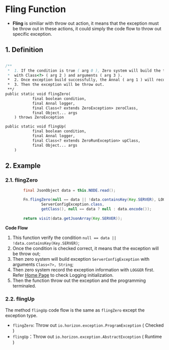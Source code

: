 # Fling Function

* **Fling** is similiar with throw out action, it means that the exception must be throw out in these actions, it could
  simply the code flow to throw out specific exception.

## 1. Definition

```java

/**
 *  1. If the condition is true ( arg 0 ), Zero system will build the target Exception 
 *  with Class<?> ( arg 2 ) and arguments ( arg 3 ).
 *  2. Once exception build successfully, the Annal ( arg 1 ) will record the exception first
 *  3. Then the exception will be throw out.
 **/
public static void flingZero(
            final boolean condition,
            final Annal logger,
            final Class<? extends ZeroException> zeroClass,
            final Object... args
    ) throws ZeroException

public static void flingUp(
            final boolean condition,
            final Annal logger,
            final Class<? extends ZeroRunException> upClass,
            final Object... args
    )

```

## 2. Example

### 2.1. flingZero

```java
        final JsonObject data = this.NODE.read();

        Fn.flingZero(null == data || !data.containsKey(Key.SERVER), LOGGER,
                ServerConfigException.class,
                getClass(), null == data ? null : data.encode());
        
        return visit(data.getJsonArray(Key.SERVER));
```

**Code Flow**

1. This function verify the condition `null == data || !data.containsKey(Key.SERVER)`;
2. Once the condition is checked correct, it means that the exception will be throw out;
3. Then zero system will build exception `ServerConfigException` with arguments `Class<?>, String`;
4. Then zero system record the exception information with `LOGGER` first. Refer [Home Page](README.md) to check Logging
   initialization.
5. Then the function throw out the exception and the programming terminaled.

### 2.2. flingUp

The method `flingUp` code flow is the same as `flingZero` except the exception type.

* `flingZero`: Throw out `io.horizon.exception.ProgramException` ( Checked )
* `flingUp`：Throw out `io.horizon.exception.AbstractException` ( Runtime )

